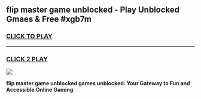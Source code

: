 
## flip master game unblocked - Play Unblocked Gmaes & Free #xgb7m
<h3>
<a href="https://premium.freeplayer.one?title=flip_master_game_unblocked&ref=03M">CLICK TO PLAY</a></h3>
<hr>

<h3>
<a href="https://premium.freeplayer.one?title=flip_master_game_unblocked&ref=03M">CLICK 2 PLAY</a>
  
</h3>

<a href="https://premium.freeplayer.one?title=flip_master_game_unblocked&ref=03M"><img src="https://clearcache.store/games.png"></a>


**flip master game unblocked games unblocked: Your Gateway to Fun and Accessible Online Gaming**
